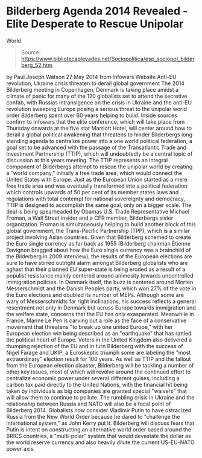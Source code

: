 # Bilderberg Agenda 2014 Revealed - Elite Desperate to Rescue Unipolar 
World

> Source: https://www.bibliotecapleyades.net/Sociopolitica/esp_sociopol_bilderberg_52.htm

by Paul Joseph Watson
27 May 2014
from
Infowars Website
Anti-EU revolution,
Ukraine crisis threaten
to derail global government
The 2014 Bilderberg
meeting in Copenhagen, Denmark is taking place amidst a
climate of panic for many of the 120 globalists set to
attend the secretive confab, with Russias intransigence
on the crisis in Ukraine and the anti-EU revolution
sweeping Europe posing a serious threat to the unipolar
world order Bilderberg spent over 60 years helping to
build.
Inside sources confirm to Infowars that the
elite conference, which will take place from Thursday onwards at the five
star Marriott Hotel, will center around how to derail a global political
awakening that threatens to hinder Bilderbergs long standing agenda to
centralize power into a one world political federation, a goal set to be
advanced with the passage of the Transatlantic Trade and Investment
Partnership (TTIP), which will undoubtedly be a central topic of discussion
at this years meeting.
The TTIP represents an integral component of
Bilderbergs attempt to rescue the unipolar world by creating a
"world
company," initially a free trade area, which would connect the United States
with Europe. Just as the European Union started as a mere free trade area
and was eventually transformed into a political federation which controls
upwards of 50 per cent of its member states laws and regulations with total
contempt for national sovereignty and democracy, TTIP is designed to
accomplish the same goal, only on a bigger scale.
The deal is being spearheaded by Obamas U.S.
Trade Representative Michael Froman, a Wall Street insider and a
CFR member,
Bilderbergs sister organization.
Froman is simultaneously helping to build
another block of this global government, the Trans-Pacific Partnership
(TPP),
which is a similar project involving Asian countries.
Given that Bilderberg schemed to create the Euro
single currency
as far back as 1955 (Bilderberg chairman
Étienne Davignon
bragged about how the Euro single currency was a
brainchild of the Bilderberg in 2009 interview), the results of the European
elections are sure to have stirred outright alarm amongst Bilderberg
globalists who are aghast that their planned EU super-state is being eroded
as a result of a populist resistance mainly centered around animosity
towards uncontrolled immigration policies.
In Denmark itself, the buzz is centered around
Morten Messerschmidt and the Danish Peoples party, which won 27% of the
vote in the Euro elections and doubled its number of MEPs. Although some are
wary of Messerschmidts far right inclinations, his success reflects a
general resentment not only in Denmark but across Europe towards immigration
and the welfare state, concerns that the EU has only exasperated.
Meanwhile in France,
Marine Le Pen
is carving out a role as the face of a conservative
movement that threatens "to break up one united Europe," with her European
election win being described as an "earthquake" that has rattled the
political heart of Europe.
Voters in the United Kingdom also delivered a
thumping rejection of the EU and in turn Bilderberg with the success of
Nigel Farage and UKIP, a Euroskeptic triumph
some are labeling the "most extraordinary" election result for 100
years.
As well as TTIP and the fallout from the
European election disaster, Bilderberg will be tackling a number of other
key issues, most of which will revolve around the continued effort to
centralize economic power under several different guises, including a carbon
tax paid directly to
the United Nations, with the financial hit being taken
by individuals as big companies are granted special "waivers" that will
allow them to continue to pollute.
The rumbling crisis in Ukraine and the
relationship between Russia and NATO will also be a focal point of
Bilderberg 2014.
Globalists now consider Vladimir Putin to have ostracized
Russia from
the New World Order because he dared to "challenge the
international system," as John Kerry put it.
Bilderberg will discuss fears that Putin is
intent on constructing an alternative world order based around the BRICS
countries, a "multi-polar" system that would devastate the dollar as the
world reserve currency and also heavily dilute the current US-EU-NATO power
axis.
